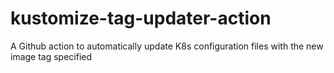 # kustomize-tag-updater-action
A Github action to automatically update K8s configuration files with the new image tag specified
